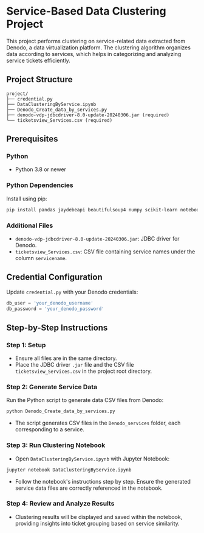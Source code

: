 # Service-Based Data Clustering Project

This project performs clustering on service-related data extracted from Denodo, a data virtualization platform. The clustering algorithm organizes data according to services, which helps in categorizing and analyzing service tickets efficiently.

## Project Structure

```
project/
├── credential.py
├── DataClusteringByService.ipynb
├── Denodo_Create_data_by_services.py
├── denodo-vdp-jdbcdriver-8.0-update-20240306.jar (required)
└── ticketsview_Services.csv (required)
```

## Prerequisites

### Python
- Python 3.8 or newer

### Python Dependencies
Install using pip:

```bash
pip install pandas jaydebeapi beautifulsoup4 numpy scikit-learn notebook
```

### Additional Files
- `denodo-vdp-jdbcdriver-8.0-update-20240306.jar`: JDBC driver for Denodo.
- `ticketsview_Services.csv`: CSV file containing service names under the column `servicename`.

## Credential Configuration

Update `credential.py` with your Denodo credentials:

```python
db_user = 'your_denodo_username'
db_password = 'your_denodo_password'
```

## Step-by-Step Instructions

### Step 1: Setup

- Ensure all files are in the same directory.
- Place the JDBC driver `.jar` file and the CSV file `ticketsview_Services.csv` in the project root directory.

### Step 2: Generate Service Data

Run the Python script to generate data CSV files from Denodo:

```bash
python Denodo_Create_data_by_services.py
```

- The script generates CSV files in the `Denodo_services` folder, each corresponding to a service.

### Step 3: Run Clustering Notebook

- Open `DataClusteringByService.ipynb` with Jupyter Notebook:

```bash
jupyter notebook DataClusteringByService.ipynb
```

- Follow the notebook's instructions step by step. Ensure the generated service data files are correctly referenced in the notebook.

### Step 4: Review and Analyze Results

- Clustering results will be displayed and saved within the notebook, providing insights into ticket grouping based on service similarity.

